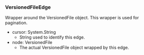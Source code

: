 ### VersionedFileEdge
Wrapper around the VersionedFile object. This wrapper is used for pagination.

- cursor: System.String
  - String used to identify this edge.
- node: VersionedFile
  - The actual VersionedFile object wrapped by this edge.
